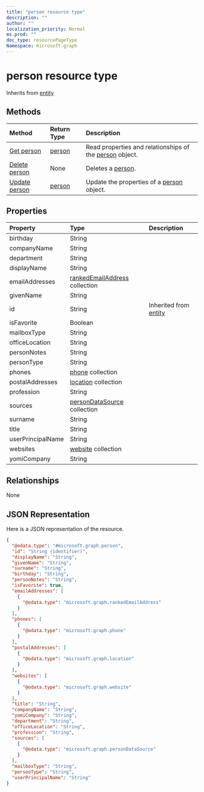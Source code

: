 ```yaml
---
title: "person resource type"
description: ""
author: ""
localization_priority: Normal
ms.prod: ""
doc_type: resourcePageType
Namespace: microsoft.graph
---
```



# person resource type




Inherits from [entity](../resources/entity.md)

## Methods
|Method|Return Type|Description|
|:---|:---|:---|
|[Get person](../api/person-get.md)|[person](../resources/person.md)|Read properties and relationships of the [person](../resources/person.md) object.|
|[Delete person](../api/person-delete.md)|None|Deletes a [person](../resources/person.md).|
|[Update person](../api/person-update.md)|[person](../resources/person.md)|Update the properties of a [person](../resources/person.md) object.|

## Properties
|Property|Type|Description|
|:---|:---|:---|
|birthday|String||
|companyName|String||
|department|String||
|displayName|String||
|emailAddresses|[rankedEmailAddress](../resources/rankedEmailAddress.md) collection||
|givenName|String||
|id|String| Inherited from [entity](../resources/entity.md)|
|isFavorite|Boolean||
|mailboxType|String||
|officeLocation|String||
|personNotes|String||
|personType|String||
|phones|[phone](../resources/phone.md) collection||
|postalAddresses|[location](../resources/location.md) collection||
|profession|String||
|sources|[personDataSource](../resources/personDataSource.md) collection||
|surname|String||
|title|String||
|userPrincipalName|String||
|websites|[website](../resources/website.md) collection||
|yomiCompany|String||

## Relationships
None

## JSON Representation
Here is a JSON representation of the resource.
<!-- {
  "blockType": "resource",
  "keyProperty": "id",
  "@odata.type": "microsoft.graph.person",
  "baseType": "microsoft.graph.entity",
  "openType": false
}
-->
``` json
{
  "@odata.type": "#microsoft.graph.person",
  "id": "String (identifier)",
  "displayName": "String",
  "givenName": "String",
  "surname": "String",
  "birthday": "String",
  "personNotes": "String",
  "isFavorite": true,
  "emailAddresses": [
    {
      "@odata.type": "microsoft.graph.rankedEmailAddress"
    }
  ],
  "phones": [
    {
      "@odata.type": "microsoft.graph.phone"
    }
  ],
  "postalAddresses": [
    {
      "@odata.type": "microsoft.graph.location"
    }
  ],
  "websites": [
    {
      "@odata.type": "microsoft.graph.website"
    }
  ],
  "title": "String",
  "companyName": "String",
  "yomiCompany": "String",
  "department": "String",
  "officeLocation": "String",
  "profession": "String",
  "sources": [
    {
      "@odata.type": "microsoft.graph.personDataSource"
    }
  ],
  "mailboxType": "String",
  "personType": "String",
  "userPrincipalName": "String"
}
```

